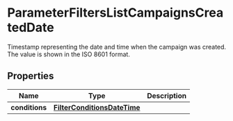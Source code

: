 

# ParameterFiltersListCampaignsCreatedDate

Timestamp representing the date and time when the campaign was created. The value is shown in the ISO 8601 format.

## Properties

| Name | Type | Description |
|------------ | ------------- | ------------- |
|**conditions** | [**FilterConditionsDateTime**](FilterConditionsDateTime.md) |  |



